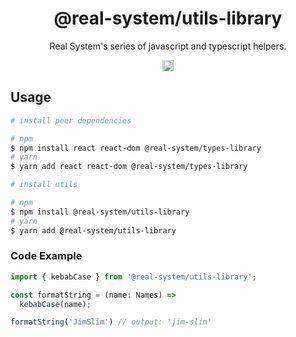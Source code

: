 <h1 align="center">@real-system/utils-library</h1>
<p align="center">Real System's series of javascript and typescript helpers.</p>
<p align="center">
<a href="https://www.npmjs.com/package/@real-system/utils-library"><img src="https://badgen.net/npm/v/@real-system/utils-library?label=&icon=npm&color=blue" alt="npm version" height="18"/></a>
</p>

## Usage

```bash
# install peer dependencies

# npm
$ npm install react react-dom @real-system/types-library
# yarn
$ yarn add react react-dom @real-system/types-library

# install utils

# npm
$ npm install @real-system/utils-library
# yarn
$ yarn add @real-system/utils-library
```

### Code Example

```javascript
import { kebabCase } from '@real-system/utils-library';

const formatString = (name: Names) =>
  kebabCase(name);

formatString('JimSlim') // output: 'jim-slim'
```

